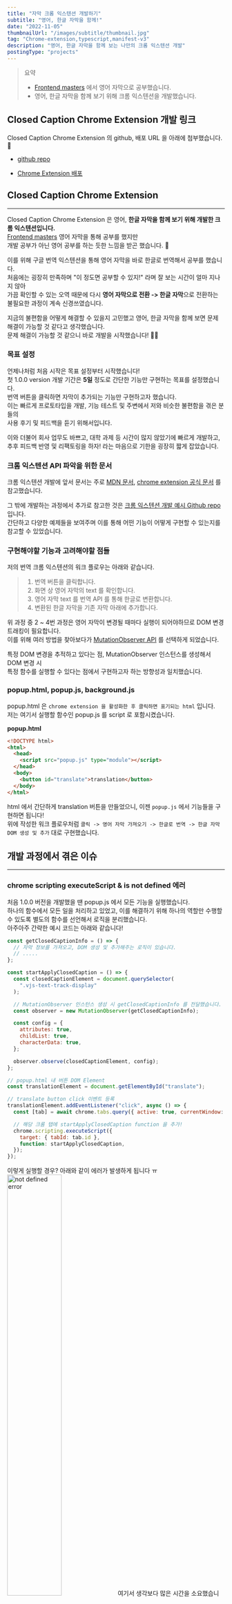 ```yaml
---
title: "자막 크롬 익스텐션 개발하기"
subtitle: "영어, 한글 자막을 함께!"
date: "2022-11-05"
thumbnailUrl: "/images/subtitle/thumbnail.jpg"
tag: "Chrome-extension,typescript,manifest-v3"
description: "영어, 한글 자막을 함께 보는 나만의 크롬 익스텐션 개발"
postingType: "projects"
---
```


> 요약
>
> - [Frontend masters](https://frontendmasters.com/) 에서 영어 자막으로 공부했습니다.
> - 영어, 한글 자막을 함께 보기 위해 크롬 익스텐션을 개발했습니다.

## Closed Caption Chrome Extension 개발 링크

Closed Caption Chrome Extension 의 github, 배포 URL 을 아래에 첨부했습니다. 🤗

- [github repo](https://github.com/TakhyunKim/Closed-caption-korean)

- [Chrome Extension 배포](https://chrome.google.com/webstore/detail/closed-caption-korean/pjfhdffkbjfneojiamjnooaagomkimde?hl=ko&authuser=0)

## Closed Caption Chrome Extension

---

Closed Caption Chrome Extension 은 영어, **한글 자막을 함께 보기 위해 개발한 크롬 익스텐션입니다.**<br />
[Frontend masters](https://frontendmasters.com/) 영어 자막을 통해 공부를 했지만<br />
개발 공부가 아닌 영어 공부를 하는 듯한 느낌을 받곤 했습니다. 🥲<br />

이를 위해 구글 번역 익스텐션을 통해 영어 자막을 바로 한글로 번역해서 공부를 했습니다.<br />
처음에는 굉장히 만족하며 "이 정도면 공부할 수 있지!" 라며 잘 보는 시간이 얼마 지나지 않아<br />
가끔 확인할 수 있는 오역 때문에 다시 **영어 자막으로 전환 -> 한글 자막**으로 전환하는<br />
불필요한 과정이 계속 신경쓰였습니다.<br />

지금의 불편함을 어떻게 해결할 수 있을지 고민했고 영어, 한글 자막을 함께 보면 문제 해결이 가능할 것 같다고 생각했습니다.<br />
문제 해결이 가능할 것 같으니 바로 개발을 시작했습니다! 🏃‍♂️

### 목표 설정

언제나처럼 처음 시작은 목표 설정부터 시작했습니다! <br />
첫 1.0.0 version 개발 기간은 **5일** 정도로 간단한 기능만 구현하는 목표를 설정했습니다.<br />
번역 버튼을 클릭하면 자막이 추가되는 기능만 구현하고자 했습니다.<br />
이는 빠르게 프로토타입을 개발, 기능 테스트 및 주변에서 저와 비슷한 불편함을 겪은 분들의<br />
사용 후기 및 피드백을 듣기 위해서입니다.

이와 더불어 회사 업무도 바쁘고, 대학 과제 등 시간이 많지 않았기에 빠르게 개발하고,<br />
추후 피드백 반영 및 리팩토링을 하자! 라는 마음으로 기한을 굉장히 짧게 잡았습니다.

### 크롬 익스텐션 API 파악을 위한 문서

크롬 익스텐션 개발에 앞서 문서는 주로 [MDN 문서](https://developer.mozilla.org/en-US/docs/Mozilla/Add-ons/WebExtensions/Build_a_cross_browser_extension), [chrome extension 공식 문서](https://developer.chrome.com/docs/extensions/) 를 참고했습니다.<br />

그 밖에 개발하는 과정에서 추가로 참고한 것은 [크롬 익스텐션 개발 예시 Github repo](https://github.com/GoogleChrome/chrome-extensions-samples) 입니다.<br />
간단하고 다양한 예제들을 보여주며 이를 통해 어떤 기능이 어떻게 구현할 수 있는지를 참고할 수 있었습니다.

### 구현해야할 기능과 고려해야할 점들

저의 번역 크롬 익스텐션의 워크 플로우는 아래와 같습니다.

> 1.  번역 버튼을 클릭합니다.
> 2.  화면 상 영어 자막의 text 를 확인합니다.
> 3.  영어 자막 text 를 번역 API 를 통해 한글로 변환합니다.
> 4.  변환된 한글 자막을 기존 자막 아래에 추가합니다.

위 과정 중 2 ~ 4번 과정은 영어 자막이 변경될 때마다 실행이 되어야하므로 DOM 변경 트래킹이 필요합니다.<br />
이를 위해 여러 방법을 찾아보다가 [MutationObserver API](https://developer.mozilla.org/en-US/docs/Web/API/MutationObserver) 를 선택하게 되었습니다.<br />

특정 DOM 변경을 추적하고 있다는 점, MutationObserver 인스턴스를 생성해서 DOM 변경 시<br />
특정 함수를 실행할 수 있다는 점에서 구현하고자 하는 방향성과 일치했습니다.

### popup.html, popup.js, background.js

popup.html 은 `chrome extension 을 활성화한 후 클릭하면 표기되는 html` 입니다.<br />
저는 여기서 실행할 함수인 popup.js 를 script 로 포함시켰습니다.

**popup.html**

```html
<!DOCTYPE html>
<html>
  <head>
    <script src="popup.js" type="module"></script>
  </head>
  <body>
    <button id="translate">translation</button>
  </body>
</html>
```

html 에서 간단하게 translation 버튼을 만들었으니, 이젠 `popup.js` 에서 기능들을 구현하면 됩니다!<br />
위에 작성한 워크 플로우처럼 `클릭 -> 영어 자막 가져오기 -> 한글로 번역 -> 한글 자막 DOM 생성 및 추가` 대로 구현했습니다.<br />

## 개발 과정에서 겪은 이슈

---

### chrome scripting executeScript & is not defined 에러

처음 1.0.0 버전을 개발했을 땐 popup.js 에서 모든 기능을 실행했습니다.<br />
하나의 함수에서 모든 일을 처리하고 있었고, 이를 해결하기 위해 하나의 역할만 수행할 수 있도록 별도의 함수를 선언해서 로직을 분리했습니다.<br />
아주아주 간략한 예시 코드는 아래와 같습니다!

```js
const getClosedCaptionInfo = () => {
  // 자막 정보를 가져오고, DOM 생성 및 추가해주는 로직이 있습니다.
  // .....
};

const startApplyClosedCaption = () => {
  const closedCaptionElement = document.querySelector(
    ".vjs-text-track-display"
  );

  // MutationObserver 인스턴스 생성 시 getClosedCaptionInfo 를 전달했습니다.
  const observer = new MutationObserver(getClosedCaptionInfo);

  const config = {
    attributes: true,
    childList: true,
    characterData: true,
  };

  observer.observe(closedCaptionElement, config);
};

// popup.html 내 버튼 DOM Element
const translationElement = document.getElementById("translate");

// translate button click 이벤트 등록
translationElement.addEventListener("click", async () => {
  const [tab] = await chrome.tabs.query({ active: true, currentWindow: true });

  // 해당 크롬 탭에 startApplyClosedCaption function 을 추가!
  chrome.scripting.executeScript({
    target: { tabId: tab.id },
    function: startApplyClosedCaption,
  });
});
```

이렇게 실행할 경우? 아래와 같이 에러가 발생하게 됩니다 ㅠ<br />
<img width="50%" loading="lazy" alt="not defined error" src="/images/subtitle/not-defined-error.jpg" />
여기서 생각보다 많은 시간을 소요했습니다. '코드에는 별 문제가 없어보이고 잘 선언한 것 같은데 왜 저 함수를 찾지 못하는거지??<br />
처음 개발해보는 Chrome extension, 처음 사용해보는 MutationObserver 등 에러를 처음 본 저는 원인이 너무 많다고 느꼈습니다..<br />

그러던 와중.. `chrome.scripting.executeScript` 에 대한 공식 문서를 다시 살펴보았습니다. <br />
해당 API 의 설명에는 `Use the chrome.scripting API to execute script in different contexts.` 이렇게 적혀있었습니다.<br />
:D 하하.. `chrome.scripting` 는 별도의 context 에서 실행되므로 별도의 context 내에선 `getClosedCaptionInfo` 가<br />
선언되지 않았다고 에러를 발생시킨다는 것을 확인할 수 있었습니다.

우선 목표한 시간 내 기능 구현을 해야하므로 `startApplyClosedCaption` function 내에 선언 후 사용하는 방향으로 진행했습니다.<br />

**위에서 겪은 에러를 해결해서 번역하기 전 자막을 띄우는데 성공했습니다!🎉**<br />
<img width="50%" loading="lazy" alt="same subtitle" src="/images/subtitle/same-subtitle.jpg" />

### CORS 에러

이제 번역 API를 적용해서 번역된 자막만 띄우면 끝! 이라는 생각과 함께 신나게 저의 영원한 동반자 파파고 API 를 적용했습니다<br />
popup.js 의 `startApplyClosedCaption` 내에서 API 호출 및 그 결과값을 표기하는 방향으로 구현했으나... CORS 에러가 발생했습니다.<br />

순간 당황했지만 빠르게 대처할 수 있었습니다. chrome extension 에는 `background service_worker` 가 있습니다.<br />
background service_worker 에서 API 를 호출할 경우, CORS 를 피해 API 를 호출할 수 있었습니다.<br />
background script 와 소통하는 방법은 [MDN 문서](https://developer.mozilla.org/en-US/docs/Mozilla/Add-ons/WebExtensions/Content_scripts#communicating_with_background_scripts)에 잘 설명되어 있으니 참고하시면 도움이 될 것 같습니다.

간단하게 설명하자면 아래와 같습니다.<br />

`popup.js` 에서 `chrome.runtime.sendMessage` 를 통해 `background.js` 로 메시지를 전달합니다.<br />
`background.js` 에서는 `popup.js` 에서 전달한 message 를 받아 해당 message (key) 의 로직을 실행합니다.<br />
`background.js` 예시는 아래와 같습니다.

**background.js**

```js
chrome.runtime.onMessage.addListener((message, _, response) => {
  if (message.name === "fetchTranslate") {
    // 번역 API 를 실행한 후 response 를 통해 결과값을 전달합니다.
  }

  return true;
});
```

더불어 `background.js` 를 적용하기 위해서는 `manifest.json` 에서도 별도의 설정이 필요합니다.

```json
  "background": {
    "service_worker": "background.js"
  },
```

위와 같은 이슈들을 해결하고 두 언어의 자막을 함께 볼 수 있었습니다. 🤗

_(이 때 당시의 [브랜치 URL](https://github.com/TakhyunKim/Closed-caption-korean/tree/feature/translate-text) 도 남겨두겠습니당 :D)_

## 1.0.0 배포를 위한 리팩토링

---

이렇게 `prototype` 으로 짧고 필요한 기능만 빠르게 개발했습니다.<br />
목적을 잘 달성했고, 강의를 보면서 큰 만족감을 느낄 수 있었습니다! 😁<br />
이 후 리팩토링 및 타입스크립트 적용 등의 개선 작업을 시작했습니다.

### 기존 구조 그리고 코드는 어떤 문제가 있을까?

**첫 번째, javascript 로 구성해서 놓친 케이스가 있어 런타임에 에러가 발생할 때가 있습니다.**

위 문제를 해결하기 위해 typescript 를 적용했습니다.<br />
webpack 설정을 통해 dist 디렉토리 내 빌드 파일을 관리, 해당 디렉토리를<br />
chrome extension 에 등록해서 사용하는 방식을 적용하여 위 문제를 해결할 수 있었습니다! 👍

**두 번째, 기능 구현 로직이 한 곳에 집중되어 있습니다.**

기능 구현을 위한 로직이 `popup.ts` 그리고 하나의 function 에 집중되어 있습니다.<br />
이는 분명 개선이 필요한 구조라고 생각이 듭니다.

본격적인 코드 분리 전 큰 카테고리로 분리했습니다.

> 1. popup html 과의 커뮤니케이션
> 2. DOM 추적 및 추가
> 3. 번역 API 호출 및 전달

큰 카테고리로 위 3가지로 나눌 수 있었습니다.<br />
나눈 카테고리 기반으로 로직을 분리하고자 했고, 이전 함수 분리에서 문제를 발생시킨 `chrome.scripting.executeScript` 에서<br />
`function field` 를 `files` 로 변경했습니다. 그리고 기존 popup.ts 에 집중된 코드를 `content.ts` 로 옮긴 후<br />
해당 파일을 주입하는 방향으로 변경했습니다.<br />
파일 자체를 주입하여 별도의 context 를 구성했으므로 함수를 분리하더라도 사용이 가능했습니다.<br />

_(요것도 당시 [브랜치 URL](https://github.com/TakhyunKim/Closed-caption-korean/tree/feature/module) 남겨두겠습니당!)_

그러나 ㅠㅠ.. 분리는 했지만 영 마음에 들지 않았습니다. `content.ts` 로 로직을 옮기고, 함수를 분리했을 뿐<br />
chrome api 를 통해 통신하는 로직, DOM 핸들링 로직이 함께 존재했습니다.<br />

이런 로직들을 별도의 파일로 분류하고 관리하는 것을 목표로 천천히 리팩토링을 진행했습니다.

먼저, 디자인 패턴을 도입하는 것도 좋은 방법일 것 같았습니다.<br />

> 1.  DOM 과의 커뮤니케이션하는 로직이 존재하고
> 2.  번역 API 호출 후 해결 결과 값을 관리하며
> 3.  DOM 렌더링 시 전달해야하는 로직까지 <br />

이러한 데이터 관리 및 렌더링 관리 로직을 분리하는 목적으로 **MVC 패턴**을 적용해보면 좋을 것 같아 시도했습니다.<br />
코드를 첨부하기엔 너무 길 것 같아, 당시 아키텍처를 잡기 위한 다이어그램 및 [브랜치 URL](https://github.com/TakhyunKim/Closed-caption-korean/tree/feature/class-module) 으로 대체하여 공유드리는 점 양해 부탁드립니다!

### 아키텍처 다이아그램

<img width="90%" loading="lazy" alt="structure" src="/images/subtitle/structure.jpg" />

## 앞으로의 목표

---

현재 `1.1.0 version release` 를 준비하고 있습니다.<br />
가장 많은 피드백을 들었던 항목부터 사용하면서 불편했던 점 위주로 작업 후 업데이트 예정입니다.<br />
천천히 업데이트 하면서 아래 체크 리스트도 함께 업데이트할 예정입니다! 🏃‍♂️

> - 기존 번역 버튼 대신 on off 스위치 도입 및 자막 on off 기능 구현 - ✅<br />
> - 자막 요청 시 즉시 자막 추가 및 삭제가 가능하도록 기능 개선 (현재는 자막이 변경되어야 한글 자막이 추가됨) - ✅<br />
> - 동일한 text 에 대한 번역 API 요청하는 이슈 개선<br />
> - youtube, 유데미 등 다른 사이트도 지원<br />
> - 자막 pdf 생성 기능 구현<br />

### 진행 사항

> - 2022년 11월 05일 기준 1.1.0 version 게시했습니다~<br /> [1.1.0 version Release note](https://github.com/TakhyunKim/Closed-caption-korean/releases/tag/v1.1.0)<br />[익스텐션 설치 URL](https://chrome.google.com/webstore/detail/closed-caption-korean/pjfhdffkbjfneojiamjnooaagomkimde?hl=ko&authuser=0)

## 개발을 진행하면서 느낀점

---

무언가를 만들겠다라고 마음을 먹고 되게 빠른 시간 내에 완성해본건 이번이 처음이였습니다.<br />
지금까지의 저라면 위에 목표라고 적은 모든 체크 리스트를 완성해야 1.0.0 버전을 내보냈을겁니다.<br />
이번에는 시간 문제도 있었지만 너무 완벽한 결과물을 내려고 시간이 오래 걸리는 부분을 조금 개선하고자<br />
최소한의 사용 가능할 정도로 개발했습니다.

생각보다 좋은 경험이였고 이를 다른 분들과 함께 사용해보면서 피드백을 받고 이를 빠르게 수용하고<br />
적용하는 일련의 과정도 새롭고 즐거웠습니다. 특히 바로 적용하고 피드백을 받는 과정이 즐거웠습니다. 😁

더불어 최소한의 기능(이번 익스텐션은 한글 자막을 보여주는 정도)만으로도 되게 높은 만족도를 얻을 수 있었고<br />
주변에서도 좋은 반응을 확인하면서 되게 간단한 기능이지만 되게 큰 임팩트를 줄 수 있다는 점도 느낄 수 있었습니다.<br />

이번 개발을 위해 공부했던 `chrome extension`, `mutation observer`, `webpack` 등 개발 측면에서도<br />
좋은 경험을 할 수 있었다는 점에서 상당히 만족스러운 프로젝트였습니다.🎉<br />
계속 개선 및 기능 개발하면서 더 좋고 완성도 높은 프로젝트로 만들어 나갈 예정입니다~~ ⭐️
